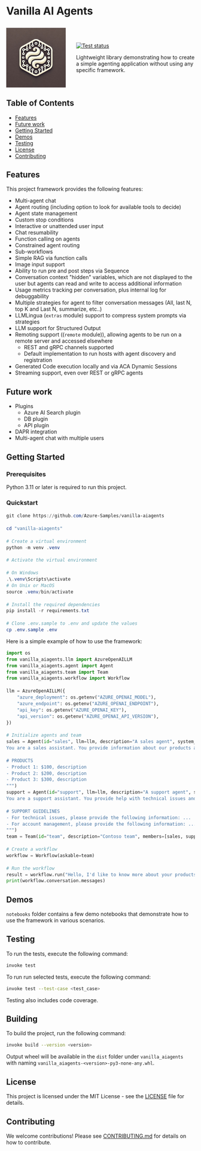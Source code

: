 # Vanilla AI Agents

<div style="display: flex; align-items: center; margin: 2em 0;">
  <img src="logo.png" alt="Vanilla Agents Logo" width="50" style="flex: 1; margin-right: 2em;" />
  <div style="flex: 2;">
    <p>
      <a href="https://github.com/Azure-Samples/genai-vanilla-agents/actions/workflows/pytest.yml">
        <img src="https://github.com/Azure-Samples/genai-vanilla-agents/actions/workflows/pytest.yml/badge.svg" alt="Test status" />
      </a>
      <!-- <a href="https://codecov.io/gh/<your-username>/<your-repo>">
        <img src="https://codecov.io/gh/<your-username>/<your-repo>/branch/main/graph/badge.svg?token=<your-codecov-token>" alt="codecov" />
      </a> -->
    </p>
    <p>Lightweight library demonstrating how to create a simple agenting application without using any specific framework.</p>
  </div>
</div>

## Table of Contents

- [Features](#features)
- [Future work](#future-work)
- [Getting Started](#getting-started)
- [Demos](#demos)
- [Testing](#testing)
- [License](#license)
- [Contributing](#contributing)

## Features

This project framework provides the following features:

- Multi-agent chat
- Agent routing (including option to look for available tools to decide)
- Agent state management
- Custom stop conditions
- Interactive or unattended user input
- Chat resumability
- Function calling on agents
- Constrained agent routing
- Sub-workflows
- Simple RAG via function calls
- Image input support
- Ability to run pre and post steps via Sequence
- Conversation context "hidden" variables, which are not displayed to the user but agents can read and write to access additional information
- Usage metrics tracking per conversation, plus internal log for debuggability
- Multiple strategies for agent to filter conversation messages (All, last N, top K and Last N, summarize, etc..)
- LLMLingua (`extras` module) support to compress system prompts via strategies
- LLM support for Structured Output
- Remoting support ((`remote` module)), allowing agents to be run on a remote server and accessed elsewhere
  - REST and gRPC channels supported
  - Default implementation to run hosts with agent discovery and registration
- Generated Code execution locally and via ACA Dynamic Sessions
- Streaming support, even over REST or gRPC agents

## Future work

- Plugins
  - Azure AI Search plugin
  - DB plugin
  - API plugin
- DAPR integration
- Multi-agent chat with multiple users

## Getting Started

### Prerequisites

Python 3.11 or later is required to run this project.

### Quickstart

```powershell
git clone https://github.com/Azure-Samples/vanilla-aiagents

cd "vanilla-aiagents"

# Create a virtual environment
python -m venv .venv

# Activate the virtual environment

# On Windows
.\.venv\Scripts\activate
# On Unix or MacOS
source .venv/bin/activate

# Install the required dependencies
pip install -r requirements.txt

# Clone .env.sample to .env and update the values
cp .env.sample .env
```

Here is a simple example of how to use the framework:

```python
import os
from vanilla_aiagents.llm import AzureOpenAILLM
from vanilla_aiagents.agent import Agent
from vanilla_aiagents.team import Team
from vanilla_aiagents.workflow import Workflow

llm = AzureOpenAILLM({
    "azure_deployment": os.getenv("AZURE_OPENAI_MODEL"),
    "azure_endpoint": os.getenv("AZURE_OPENAI_ENDPOINT"),
    "api_key": os.getenv("AZURE_OPENAI_KEY"),
    "api_version": os.getenv("AZURE_OPENAI_API_VERSION"),
})

# Initialize agents and team
sales = Agent(id="sales", llm=llm, description="A sales agent", system_message="""
You are a sales assistant. You provide information about our products and services.

# PRODUCTS
- Product 1: $100, description
- Product 2: $200, description
- Product 3: $300, description
""")
support = Agent(id="support", llm=llm, description="A support agent", system_message="""
You are a support assistant. You provide help with technical issues and account management.

# SUPPORT GUIDELINES
- For technical issues, please provide the following information: ...
- For account management, please provide the following information: ...
""")
team = Team(id="team", description="Contoso team", members=[sales, support], llm=llm)

# Create a workflow
workflow = Workflow(askable=team)

# Run the workflow
result = workflow.run("Hello, I'd like to know more about your products.")
print(workflow.conversation.messages)
```

## Demos

`notebooks` folder contains a few demo notebooks that demonstrate how to use the framework in various scenarios.

## Testing

To run the tests, execute the following command:

```bash
invoke test
```

To run run selected tests, execute the following command:

```bash
invoke test --test-case <test_case>
```

Testing also includes code coverage.

## Building

To build the project, run the following command:

```bash
invoke build --version <version>
```

Output wheel will be available in the `dist` folder under `vanilla_aiagents` with naming `vanilla_aiagents-<version>-py3-none-any.whl`.

## License

This project is licensed under the MIT License - see the [LICENSE](LICENSE) file for details.

## Contributing

We welcome contributions! Please see [CONTRIBUTING.md](CONTRIBUTING.md) for details on how to contribute.
